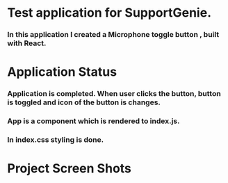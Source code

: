 # Test application for SupportGenie.
### In this application I created a Microphone toggle button , built with React. 

# Application Status
### Application is completed. When user clicks the button, button is toggled and icon of the button is changes. 
### App is a component which is rendered to index.js. 
### In index.css styling is done. 

# Project Screen Shots

